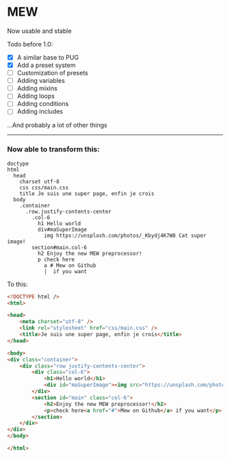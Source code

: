 # MEW

Now usable and stable

Todo before 1.0:
- [x] A similar base to PUG 
- [x] Add a preset system
- [ ] Customization of presets
- [ ] Adding variables
- [ ] Adding mixins
- [ ] Adding loops
- [ ] Adding conditions
- [ ] Adding includes

...And probably a lot of other things

---

### Now able to transform this:
```pug
doctype
html
  head
    charset utf-8
    css css/main.css
    title Je suis une super page, enfin je crois
  body
    .container
      .row.justify-contents-center
        .col-6
          h1 Hello world
          div#maSuperImage
            img https://unsplash.com/photos/_Kbydj4K7W8 Cat super image!
        section#main.col-6
          h2 Enjoy the new MEW preprocessor!
          p check here
            a # Mew on Github
            |  if you want
```
To this:

```html
<!DOCTYPE html />
<html>

<head>
    <meta charset="utf-8" />
    <link rel="stylesheet" href="css/main.css" />
    <title>Je suis une super page, enfin je crois</title>
</head>

<body>
<div class="container">
    <div class="row justify-contents-center">
        <div class="col-6">
            <h1>Hello world</h1>
            <div id="maSuperImage"><img src="https://unsplash.com/photos/_Kbydj4K7W8" alt="Cat super image!" /></div>
        </div>
        <section id="main" class="col-6">
            <h2>Enjoy the new MEW preprocessor!</h2>
            <p>check here<a href="#">Mew on Github</a> if you want</p>
        </section>
    </div>
</div>
</body>

</html>
```
